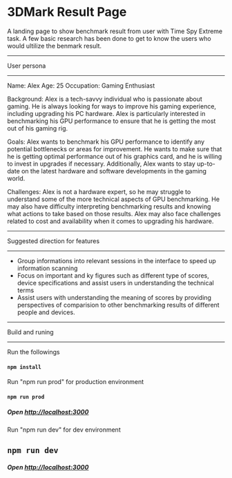 # 3DMark Result Page

A landing page to show benchmark result from user with Time Spy Extreme task. A few basic research has been done to get to know the users who would ultilize the benmark result.

***
User persona
***

Name: Alex
Age: 25
Occupation: Gaming Enthusiast

Background: Alex is a tech-savvy individual who is passionate about gaming. He is always looking for ways to improve his gaming experience, including upgrading his PC hardware. Alex is particularly interested in benchmarking his GPU performance to ensure that he is getting the most out of his gaming rig.

Goals: Alex wants to benchmark his GPU performance to identify any potential bottlenecks or areas for improvement. He wants to make sure that he is getting optimal performance out of his graphics card, and he is willing to invest in upgrades if necessary. Additionally, Alex wants to stay up-to-date on the latest hardware and software developments in the gaming world.

Challenges: Alex is not a hardware expert, so he may struggle to understand some of the more technical aspects of GPU benchmarking. He may also have difficulty interpreting benchmarking results and knowing what actions to take based on those results. Alex may also face challenges related to cost and availability when it comes to upgrading his hardware.

***
Suggested direction for features
***

- Group informations into relevant sessions in the interface to speed up information scanning
- Focus on important and ky figures such as different type of scores, device specifications and assist users in understanding the technical terms
- Assist users with understanding the meaning of scores by providing perspectives of comparision to other benchmarking results of different people and devices.

***
Build and runing
***

Run the followings

#### `npm install`

Run "npm run prod" for production environment
#### `npm run prod`
##### Open [http://localhost:3000](http://localhost:3000)

Run "npm run dev" for dev environment
## `npm run dev`
##### Open [http://localhost:3000](http://localhost:3000)